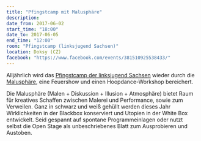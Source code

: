 ```yaml
---
title: "Pfingstcamp mit Malusphäre"
description: 
date_from: 2017-06-02
start_time: "18:00"
date_to: 2017-06-05
end_time: "12:00"
room: "Pfingstcamp (linksjugend Sachsen)"
location: Doksy (CZ)
facebook: "https://www.facebook.com/events/381510925538433/"
---
```

Alljährlich wird das [Pfingstcamp der linksjugend Sachsen][2] wieder durch die [Malusphäre][1], eine Feuershow und einen Hoopdance-Workshop bereichert.

Die Malusphäre (Malen + Diskussion + Illusion + Atmosphäre) bietet Raum für kreatives Schaffen zwischen Malerei und Performance, sowie zum Verweilen. Ganz in schwarz und weiß gehüllt werden dieses Jahr Wirklichkeiten in der Blackbox konserviert und Utopien in der White Box entwickelt.
Seid gespannt auf spontane Programmeinlagen oder nutzt selbst die Open Stage als unbeschriebenes Blatt zum Ausprobieren und Austoben.

 [1]: /malusphaere/
 [2]: http://www.linksjugend-sachsen.de/events/pfingstcamp/pfingstcamp-2017.html